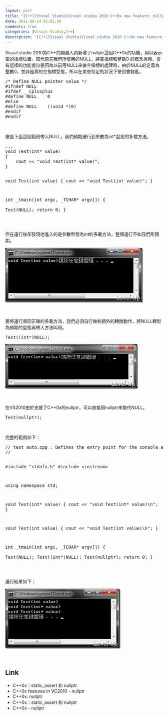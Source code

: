 ```yaml
---
layout: post
title: "[C++][Visual Studio]Visual studio 2010 C++0x new feature: nullptr"
date: 2011-08-24 01:01:59
comments: true
categories: [Visual Studio,C++]
description: "[C++][Visual Studio]Visual studio 2010 C++0x new feature: nullptr"
---
```

<p>
	Visual studio 2010為C++的開發人員新增了nullptr這個C++0x的功能，用以表示空的指標位置，取代原先我們所使用的NULL，將空指標和整數0 的概念拆開，會有這樣的功能提出是因為以前用NULL來做空指標的處理時，由於NULL的定義為整數0，並非是真的空指標型態，所以在某些特定的狀況下使用會錯亂。</p>
<div class="wlWriterSmartContent" id="scid:812469c5-0cb0-4c63-8c15-c81123a09de7:f4650509-722b-4006-9676-bd7d8f15c18d" style="padding-bottom: 0px; margin: 0px; padding-left: 0px; padding-right: 0px; display: inline; float: none; padding-top: 0px">
	<pre class="c" name="code">
/* Define NULL pointer value */
#ifndef NULL
#ifdef __cplusplus
#define NULL    0
#else
#define NULL    ((void *)0)
#endif
#endif</pre>
</div>
<p>
	 </p>
<p>
	像是下面這個範例帶入NULL，我們預期運行到參數為int*型態的多載方法。</p>
<div class="wlWriterSmartContent" id="scid:812469c5-0cb0-4c63-8c15-c81123a09de7:4d4a3343-ffe7-48c6-8172-3ca130c2eedd" style="padding-bottom: 0px; margin: 0px; padding-left: 0px; padding-right: 0px; display: inline; float: none; padding-top: 0px">
	<pre class="c" name="code">
...
void Test(int* value)
{
	cout &lt;&lt; "void Test(int* value)";
}

void Test(int value)
{
	cout &lt;&lt; "void Test(int value)";
}

int _tmain(int argc, _TCHAR* argv[])
{	
	Test(NULL);
	return 0;
}</pre>
</div>
<p>
	 </p>
<p>
	但在運行後卻發現他進入的是參數型態為int的多載方法，整個運行不如我們所預期。</p>
<p>
	<img alt="image" border="0" height="175" src="\images\posts\34077\image_thumb.png" style="border-bottom: 0px; border-left: 0px; border-top: 0px; border-right: 0px" width="441" /></p>
<p>
	 </p>
<p>
	要將運行導回正確的多載方法，我們必須自行做些額外的轉換動作，將NULL轉型為預期的型態再帶入方法叫用。</p>
<div class="wlWriterSmartContent" id="scid:812469c5-0cb0-4c63-8c15-c81123a09de7:fed67ec7-1c87-4a59-80d7-3dc05a374a4b" style="padding-bottom: 0px; margin: 0px; padding-left: 0px; padding-right: 0px; display: inline; float: none; padding-top: 0px">
	<pre class="c" name="code">
Test((int*)NULL);</pre>
</div>
<p>
	<img alt="image" border="0" height="143" src="\images\posts\34077\image_thumb_1.png" style="border-bottom: 0px; border-left: 0px; border-top: 0px; border-right: 0px" width="425" /></p>
<p>
	 </p>
<p>
	在VS2010由於支援了C++0x的nullptr，可以直接用nullptr來取代NULL。</p>
<div class="wlWriterSmartContent" id="scid:812469c5-0cb0-4c63-8c15-c81123a09de7:5bb05626-7396-4a22-b08d-0aa44599d59f" style="padding-bottom: 0px; margin: 0px; padding-left: 0px; padding-right: 0px; display: inline; float: none; padding-top: 0px">
	<pre class="c" name="code">
Test(nullptr);</pre>
</div>
<p>
	 </p>
<p>
	完整的範例如下：</p>
<div class="wlWriterSmartContent" id="scid:812469c5-0cb0-4c63-8c15-c81123a09de7:fbebf8b6-6dc2-412c-a654-2208cedd95cb" style="padding-bottom: 0px; margin: 0px; padding-left: 0px; padding-right: 0px; display: inline; float: none; padding-top: 0px">
	<pre class="c" name="code">
// test auto.cpp : Defines the entry point for the console application.
//

#include "stdafx.h"
#include &lt;iostream&gt;

using namespace std;

void Test(int* value)
{
	cout &lt;&lt; "void Test(int* value)\n";
}

void Test(int value)
{
	cout &lt;&lt; "void Test(int value)\n";
}

int _tmain(int argc, _TCHAR* argv[])
{	
	Test(NULL);
	Test((int*)NULL);
	Test(nullptr);
	return 0;
}</pre>
</div>
<p>
	 </p>
<p>
	運行結果如下：</p>
<p>
	<img alt="image" border="0" height="191" src="\images\posts\34077\image_thumb_2.png" style="border-bottom: 0px; border-left: 0px; border-top: 0px; border-right: 0px" width="369" /></p>
<p>
	 </p>
<h2>
	Link</h2>
<ul>
	<li>
		C++0x：static_assert 和 nullptr</li>
	<li>
		C++0x features in VC2010 - nullptr</li>
	<li>
		C++0x: nullptr</li>
	<li>
		C++0x：static_assert 和 nullptr</li>
	<li>
		C++0x - nullptr</li>
</ul>
